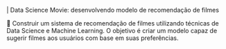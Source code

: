 | Data Science Movie: desenvolvendo modelo de recomendação de filmes

🔵 Construir um sistema de recomendação de filmes utilizando técnicas de Data Science e Machine Learning. O objetivo é criar um modelo capaz de sugerir filmes aos usuários com base em suas preferências.
